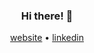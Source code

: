 <div align="center">

### Hi there! 👋



  
 [website](https://kumbu.live) • [linkedin](https://www.linkedin.com/in/kumbukani-kamanga/)
  
</div>

<!--
**kumbu132/kumbu132** is a ✨ _special_ ✨ repository because its `README.md` (this file) appears on your GitHub profile.

Here are some ideas to get you started:

- 🔭 I’m currently working on ...
- 🌱 I’m currently learning ...
- 👯 I’m looking to collaborate on ...
- 🤔 I’m looking for help with ...
- 💬 Ask me about ...
- 📫 How to reach me: ...
- 😄 Pronouns: ...
- ⚡ Fun fact: ...
-->
